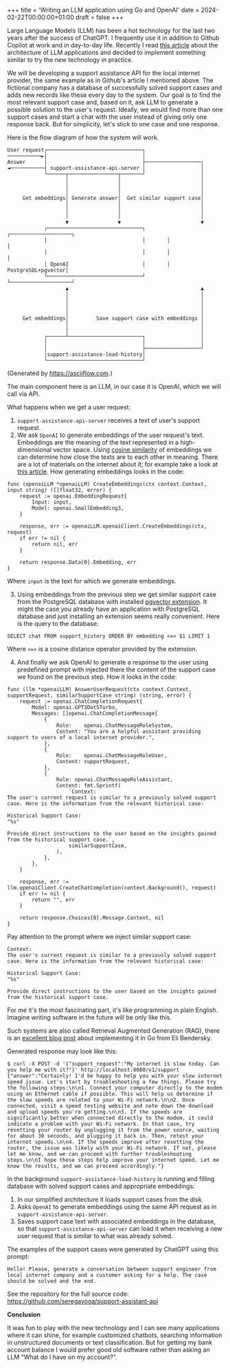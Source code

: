 +++
title = 'Writing an LLM application using Go and OpenAI'
date = 2024-02-22T00:00:00+01:00
draft = false
+++

Large Language Models (LLM) has been a hot technology for the last two years after the success of ChatGPT. I frequently use it in addition to Github Copilot at work and in day-to-day life. Recently I read [this article](https://github.blog/2023-10-30-the-architecture-of-todays-llm-applications/) about the architecture of LLM applications and decided to implement something similar to try the new technology in practice.

We will be developing a support assistance API for the local internet provider, the same example as in Github's article I mentioned above. The fictional company has a database of successfully solved support cases and adds new records like these every day to the system. Our goal is to find the most relevant support case and, based on it, ask LLM to generate a possible solution to the user's request. Ideally, we would find more than one support cases and start a chat with the user instead of giving only one response back. But for simplicity, let's stick to one case and one response. 

Here is the flow diagram of how the system will work.
```
User request┌───────────────────────────────┐
───────────►│                               │
Answer      │                               ├──────────────────┐
◄───────────┤ support-assistance-api-server │                  │
            └──────┬────────────────┬───────┘                  │
                   │                │                          │
                   │                │                          │
                   │                │                          │
     Get embeddings│ Generate answer│  Get similar support case│
                   │                │                          │
                   │                │                          │
                   │                │                          │
                   ▼                ▼                          ▼
            ┌───────────────────────────────┐       ┌────────────────────┐
            │                               │       │                    │
            │                               │       │                    │
            │ OpenAI                        │       │ PostgreSQL+pgvector│
            └───────────────────────────────┘       └────────────────────┘
                   ▲                                           ▲
                   │                                           │
                   │                                           │
                   │                                           │
                   │                                           │
     Get embeddings│         Save support case with embeddings │
                   │                                           │
                   │                                           │
            ┌──────┴────────────────────────┐                  │
            │                               │                  │
            │                               ├──────────────────┘
            │support-assistance-load-history│
            └───────────────────────────────┘
```
(Generated by https://asciiflow.com.)

The main component here is an LLM, in our case it is OpenAI, which we will call via API.

What happens when we get a user request:
1. `support-assistance-api-server` receives a text of user's support request.
2. We ask `OpenAI` to generate embeddings of the user request's text. Embeddings are the meaning of the text represented in a high-dimensional vector space. Using [cosine similarity](https://en.wikipedia.org/wiki/Cosine_similarity) of embeddings we can determine how close the texts are to each other in meaning. There are a lot of materials on the internet about it; for example take a look at [this article](https://platform.openai.com/docs/guides/embeddings). How generating embeddings looks in the code:
```
func (openaiLLM *openaiLLM) CreateEmbeddings(ctx context.Context, input string) ([]float32, error) {
	request := openai.EmbeddingRequest{
		Input: input,
		Model: openai.SmallEmbedding3,
	}

	response, err := openaiLLM.openaiClient.CreateEmbeddings(ctx, request)
	if err != nil {
		return nil, err
	}

	return response.Data[0].Embedding, err
}
```
Where `input` is the text for which we generate embeddings.

3. Using embeddings from the previous step we get similar support case from the PostgreSQL database with installed [pgvector extension](https://github.com/pgvector/pgvector). It might the case you already have an application with PostgreSQL database and just installing an extension seems really convenient. Here is the query to the database:
```
SELECT chat FROM support_history ORDER BY embedding <=> $1 LIMIT 1
```
Where `<=>` is a cosine distance operator provided by the extension.

4. And finally we ask OpenAI to generate a response to the user using predefined prompt with injected there the content of the support case we found on the previous step. How it looks in the code:
```
func (llm *openaiLLM) AnswerUserRequest(ctx context.Context, supportRequest, similarSupportCase string) (string, error) {
	request := openai.ChatCompletionRequest{
		Model: openai.GPT3Dot5Turbo,
		Messages: []openai.ChatCompletionMessage{
			{
				Role:    openai.ChatMessageRoleSystem,
				Content: "You are a helpful assistant providing support to users of a local internet provider.",
			},
			{
				Role:    openai.ChatMessageRoleUser,
				Content: supportRequest,
			},
			{
				Role: openai.ChatMessageRoleAssistant,
				Content: fmt.Sprintf(
					`Context: 
The user's current request is similar to a previously solved support case. Here is the information from the relevant historical case:

Historical Support Case:
"%s"

Provide direct instructions to the user based on the insights gained from the historical support case.`,
					similarSupportCase,
				),
			},
		},
	}

	response, err := llm.openaiClient.CreateChatCompletion(context.Background(), request)
	if err != nil {
		return "", err
	}

	return response.Choices[0].Message.Content, nil
}
```

Pay attention to the prompt where we inject similar support case:
```
Context: 
The user's current request is similar to a previously solved support case. Here is the information from the relevant historical case:

Historical Support Case:
"%s"

Provide direct instructions to the user based on the insights gained from the historical support case.
```
For me it's the most fascinating part, it's like programming in plain English. Imagine writing software in the future will be only like this.

Such systems are also called Retrieval Augmented Generation (RAG), there is an [excellent blog post](https://eli.thegreenplace.net/2023/retrieval-augmented-generation-in-go/) about implementing it in Go from Eli Bendersky.

Generated response may look like this:
```
$ curl -X POST -d '{"support_request":"My internet is slow today. Can you help me with it?"}' http://localhost:8080/v1/support
{"answer":"Certainly! I'd be happy to help you with your slow internet speed issue. Let's start by troubleshooting a few things. Please try the following steps:\n\n1. Connect your computer directly to the modem using an Ethernet cable if possible. This will help us determine if the slow speeds are related to your Wi-Fi network.\n\n2. Once connected, visit a speed testing website and note down the download and upload speeds you're getting.\n\n3. If the speeds are significantly better when connected directly to the modem, it could indicate a problem with your Wi-Fi network. In that case, try resetting your router by unplugging it from the power source, waiting for about 30 seconds, and plugging it back in. Then, retest your internet speeds.\n\n4. If the speeds improve after resetting the router, the issue was likely with your Wi-Fi network. If not, please let me know, and we can proceed with further troubleshooting steps.\n\nI hope these steps help improve your internet speed. Let me know the results, and we can proceed accordingly."}
```

In the background `support-assistance-load-history` is running and filling database with solved support cases and appropriate embeddings:
1. In our simplified architecture it loads support cases from the disk.
2. Asks `OpenAI` to generate embeddings using the same API request as in `support-assistance-api-server`.
3. Saves support case text with associated embeddings in the database, so that `support-assistance-api-server` can load it when receiving a new user request that is similar to what was already solved.

The examples of the support cases were generated by ChatGPT using this prompt:
```
Hello! Please, generate a conversation between support engineer from local internet company and a customer asking for a help. The case should be solved and the end.
```

See the repository for the full source code: https://github.com/seregayoga/support-assistant-api

**Conclusion**

It was fun to play with the new technology and I can see many applications where it can shine, for example customized chatbots, searching information in unstructured documents or text classification. But for getting my bank account balance I would prefer good old software rather than asking an LLM "What do I have on my account?".
